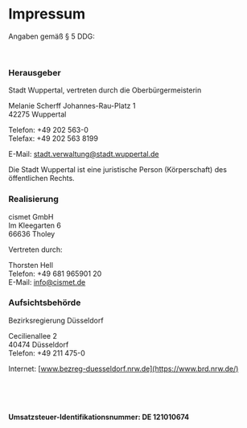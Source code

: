 # Impressum

Angaben gemäß § 5 DDG:

<br />

### Herausgeber

Stadt Wuppertal, vertreten durch die Oberbürgermeisterin

Melanie Scherff
Johannes-Rau-Platz 1  
42275 Wuppertal

Telefon: +49 202 563-0  
Telefax: +49 202 563 8199

E-Mail: [stadt.verwaltung@stadt.wuppertal.de](mailto:stadt.verwaltung@stadt.wuppertal.de)

Die Stadt Wuppertal ist eine juristische Person (Körperschaft) des öffentlichen Rechts.

### Realisierung

cismet GmbH  
Im Kleegarten 6  
66636 Tholey

Vertreten durch:

Thorsten Hell  
Telefon: +49 681 965901 20  
E-Mail: [info@cismet.de](mailto:info@cismet.de)

### Aufsichtsbehörde

Bezirksregierung Düsseldorf

Cecilienallee 2  
40474 Düsseldorf  
Telefon: +49 211 475-0

Internet: [www.bezreg-duesseldorf.nrw.de](https://www.brd.nrw.de/)

<br />
<br />
<br />

**Umsatzsteuer-Identifikationsnummer: DE 121010674**
